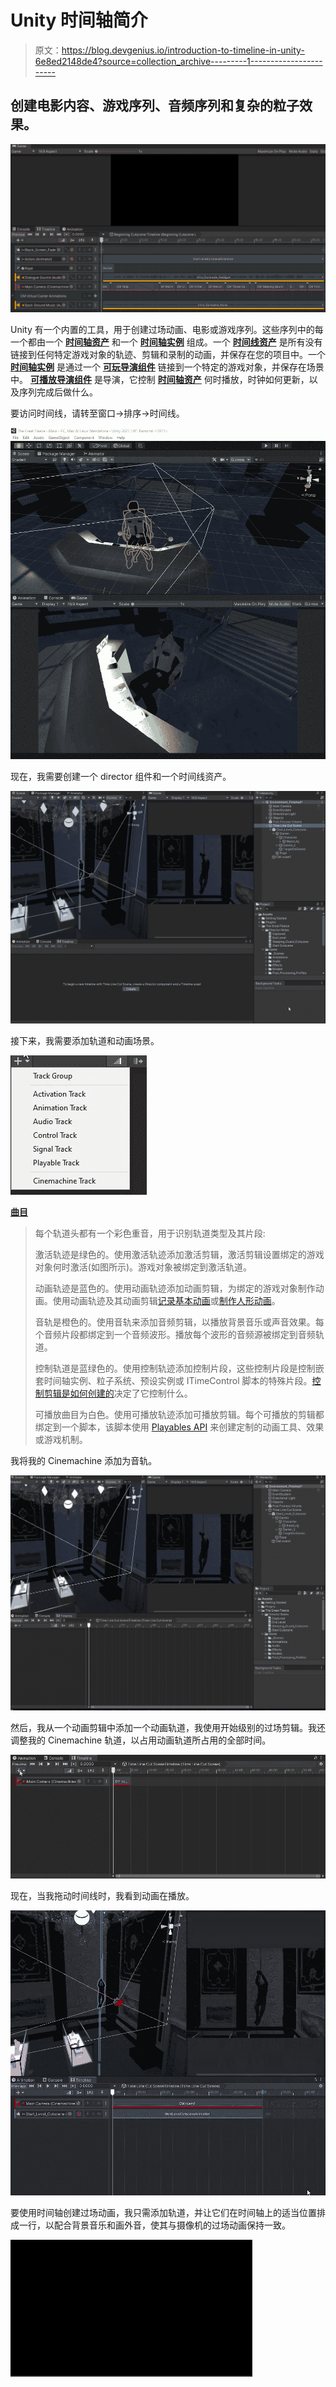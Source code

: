 # Unity 时间轴简介

> 原文：<https://blog.devgenius.io/introduction-to-timeline-in-unity-6e8ed2148de4?source=collection_archive---------1----------------------->

## 创建电影内容、游戏序列、音频序列和复杂的粒子效果。

![](img/62df901ebaf0ee90cceb9d6f9ab12bec.png)

Unity 有一个内置的工具，用于创建过场动画、电影或游戏序列。这些序列中的每一个都由一个 [**时间轴资产**](https://docs.unity3d.com/Packages/com.unity.timeline@1.5/manual/tl_about.html#timeline-asset) 和一个 [**时间轴实例**](https://docs.unity3d.com/Packages/com.unity.timeline@1.5/manual/tl_about.html#timeline-instance) 组成。一个 [**时间线资产**](https://docs.unity3d.com/Packages/com.unity.timeline@1.5/manual/tl_about.html#timeline-asset) 是所有没有链接到任何特定游戏对象的轨迹、剪辑和录制的动画，并保存在您的项目中。一个 [**时间轴实例**](https://docs.unity3d.com/Packages/com.unity.timeline@1.5/manual/tl_about.html#timeline-instance) 是通过一个 [**可玩导演组件**](https://docs.unity3d.com/Packages/com.unity.timeline@1.5/manual/play_director.html) 链接到一个特定的游戏对象，并保存在场景中。 [**可播放导演组件**](https://docs.unity3d.com/Packages/com.unity.timeline@1.5/manual/play_director.html) 是导演，它控制 [**时间轴资产**](https://docs.unity3d.com/Packages/com.unity.timeline@1.5/manual/tl_about.html#timeline-asset) 何时播放，时钟如何更新，以及序列完成后做什么。

要访问时间线，请转至窗口->排序->时间线。

![](img/3d781dcfab6ce516ef158ab6f1ca2fac.png)

现在，我需要创建一个 director 组件和一个时间线资产。

![](img/0daf1214fa265456e1118c23b0a5d962.png)

接下来，我需要添加轨道和动画场景。

![](img/091f2c92a12fffd1a12070635793026a.png)

[**曲目**](https://docs.unity3d.com/Packages/com.unity.timeline@1.5/manual/trk_list_about.html)

> 每个轨道头都有一个彩色重音，用于识别轨道类型及其片段:
> 
> 激活轨迹是绿色的。使用激活轨迹添加激活剪辑，激活剪辑设置绑定的游戏对象何时激活(如图所示)。游戏对象被绑定到激活轨道。
> 
> 动画轨迹是蓝色的。使用动画轨迹添加动画剪辑，为绑定的游戏对象制作动画。使用动画轨迹及其动画剪辑[记录基本动画](https://docs.unity3d.com/Packages/com.unity.timeline@1.5/manual/wf_rec_anim.html)或[制作人形动画](https://docs.unity3d.com/Packages/com.unity.timeline@1.5/manual/wf_char_anim.html)。
> 
> 音轨是橙色的。使用音轨来添加音频剪辑，以播放背景音乐或声音效果。每个音频片段都绑定到一个音频波形。播放每个波形的音频源被绑定到音频轨道。
> 
> 控制轨道是蓝绿色的。使用控制轨迹添加控制片段，这些控制片段是控制嵌套时间轴实例、粒子系统、预设实例或 ITimeControl 脚本的特殊片段。[控制剪辑是如何创建的](https://docs.unity3d.com/Packages/com.unity.timeline@1.5/manual/insp_clp_ctrl_com.html)决定了它控制什么。
> 
> 可播放曲目为白色。使用可播放轨迹添加可播放剪辑。每个可播放的剪辑都绑定到一个脚本，该脚本使用 [Playables API](https://docs.unity3d.com/Manual/Playables.html) 来创建定制的动画工具、效果或游戏机制。

我将我的 Cinemachine 添加为音轨。

![](img/31b7f9fcbd383e5748dfbea7404d19a5.png)

然后，我从一个动画剪辑中添加一个动画轨道，我使用开始级别的过场剪辑。我还调整我的 Cinemachine 轨道，以占用动画轨道所占用的全部时间。

![](img/365879c9f8e1234ca8db3453c02612fa.png)

现在，当我拖动时间线时，我看到动画在播放。

![](img/20a17080a11ddf550ca99aacea2121b0.png)

要使用时间轴创建过场动画，我只需添加轨道，并让它们在时间轴上的适当位置排成一行，以配合背景音乐和画外音，使其与摄像机的过场动画保持一致。

![](img/43133da05b92cbb3557b9f3e7684704a.png)